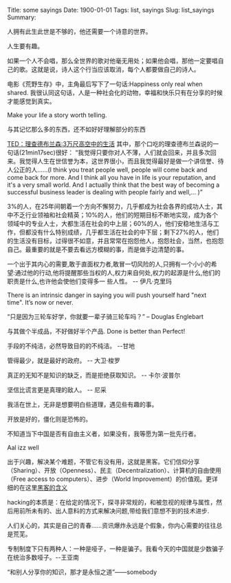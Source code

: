 Title: some sayings
Date: 1900-01-01
Tags: list, sayings
Slug: list_sayings
Summary: 

人拥有此生此世是不够的，他还需要一个诗意的世界。

人生要有趣。

如果一个人不会唱，那么全世界的歌对他毫无用处；如果他会唱，那他一定要唱自己的歌。这就是说，诗人这个行当应该取消，每个人都要做自己的诗人。

电影《荒野生存》中，主角最后写下了一句话:Happiness only real when shared. 
我很认同这句话，人是一种社会化的动物，幸福和快乐只有在分享的时候才能感觉到真实。

Make your life a story worth telling.

与其记忆那么多的东西，还不如好好理解部分的东西

[TED：理查德布兰森:3万尺高空中的生活](http://v.youku.com/v_show/id_XNDYwMDIzMjQw.html) 其中，那个口吃的理查德布兰森说的一句话(21min17sec)很好： “我觉得只要你对人不薄，人们就会回来，并且多次回来。我觉得人生在世信誉为本，这世界很小，而且我觉得最好是做一个讲信誉、待人公正的人……(I think you treat people well, people will come back and come back for more. And I think all you have in life is your reputation, and it's a very small world. And I actually think that the best way of becoming a successful business leader is dealing with people fairly and well,... )”

3%的人，在25年间朝着一个方向不懈努力，几乎都成为社会各界的成功人士，其中不乏行业领袖和社会精英；10%的人，他们的短期目标不断地实现，成为各个领域中的专业人士，大都生活在社会的中上层；60%的人，他们安稳地生活与工作，但都没有什么特别成绩，几乎都生活在社会的中下层；剩下27%的人，他们的生活没有目标，过得很不如意，并且常常在抱怨他人，抱怨社会，当然，也抱怨自己。最重要的就是不要去看远方模糊的事，而是做手边清楚的事。

一个出于其内心的需要,敢于直面权力者,敢冒一切风险的人,只拥有一个小小的希望:通过他的行动,他将提醒那些当权的人,权力来自何处,权力的起源是什么,他们的职责是什么,也许他会使他们变得多一
些人性。 -- 伊凡·克里玛

There is an intrinsic danger in saying you will push yourself hard "next time". It’s now or never.

“只是因为三轮车好学，你就要一辈子骑三轮车吗？” – Douglas Englebart

与其做个半成品，不好做好半个产品. Done is better than Perfect!

手段的不纯洁，必然导致目的的不纯洁。 --甘地

管得最少，就是最好的政府。 -- 大卫·梭罗

真正的无知不是知识的缺乏，而是拒绝获取知识。 -- 卡尔·波普尔

坚信比谎言更是真理的敌人。 -- 尼采

我活在世上，无非是想要明白些道理，遇见些有趣的事。

开放是好的，僵化则是恐怖的。

不知道当下中国是否有自由主义者，如果没有，我等愿为第一批先行者。

Aal izz well

出于兴趣，解决某个难题，不管它有没有用，这就是黑客。它们信仰分享（Sharing）、开放（Openness）、民主（Decentralization）、计算机的自由使用（Free access to computers）、进步（World Improvement）的价值观。更详细的在这里[黑客的含义](http://www.ruanyifeng.com/blog/2011/04/on_hacker.html)

hacking的本质是：在给定的情况下，探寻非常规的，和被忽视的规律与属性，然后用前所未有的、出人意料的方式来解决问题,带给我们意想不到的技术进步.

人们关心的，其实是自己的青春……资讯爆炸永远是个假象，你内心需要的往往总是荒芜。

专制制度下只有两种人：一种是哑子，一种是骗子。我看今天的中国就是少数骗子在统治多数哑子。--王亚南

 “和别人分享你的知识，那才是永恒之道”——somebody